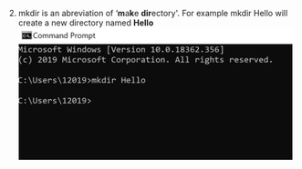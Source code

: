 2. mkdir is an abreviation of  ‘**m**a**k**e **dir**ectory'.
For example mkdir Hello will create a new directory named **Hello**
![mkdir.Image](/mkdir.PNG)
